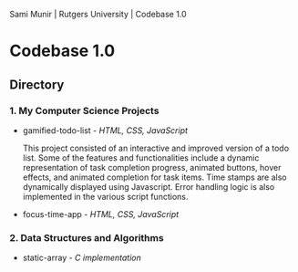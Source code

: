 Sami Munir | Rutgers University | Codebase 1.0
# Codebase 1.0
## Directory
### 1. My Computer Science Projects
* gamified-todo-list - *HTML, CSS, JavaScript*

    This project consisted of an  interactive and improved version of a todo list. Some of the features and functionalities include a dynamic representation of task completion progress, animated buttons, hover effects, and animated completion for task items. Time stamps are also dynamically displayed using Javascript. Error handling logic is also implemented in the various script functions.
* focus-time-app - *HTML, CSS, JavaScript*
### 2. Data Structures and Algorithms
* static-array - *C implementation*